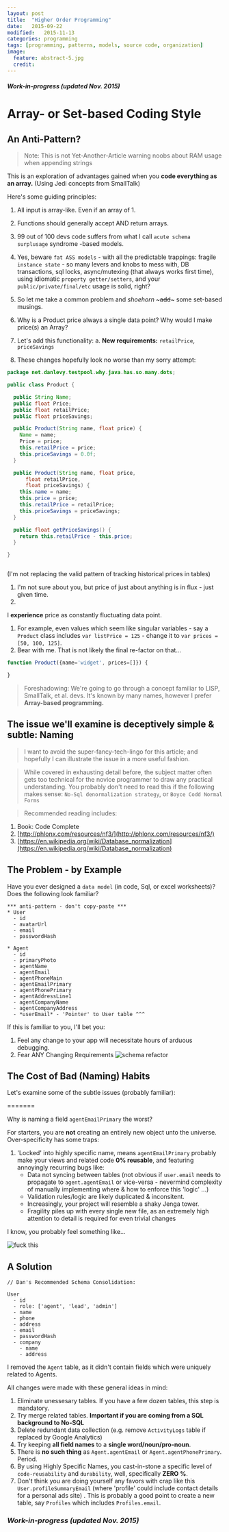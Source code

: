 ```yaml
---
layout: post
title:  "Higher Order Programming"
date:   2015-09-22
modified:   2015-11-13
categories: programming
tags: [programming, patterns, models, source code, organization]
image:
  feature: abstract-5.jpg
  credit:
---
```


#### _Work-in-progress (updated Nov. 2015)_

# Array- or Set-based Coding Style

## An Anti-Pattern?

> Note: This is not Yet-Another-Article warning noobs about RAM usage when appending strings

This is an exploration of advantages gained when you **code everything as an array.** (Using Jedi concepts from SmallTalk)

Here's some guiding principles:

1. All input is array-like. Even if an array of 1.
1. Functions should generally accept AND return arrays.
1. 99 out of 100 devs code suffers from what I call `acute schema surplusage` syndrome -based models.
1. Yes, beware `fat ASS models` - with all the predictable trappings: fragile `instance state` - so many levers and knobs to mess with, DB transactions, sql locks, async/mutexing (that always works first time), using idiomatic `property getter/setters`, and your `public/private/final/etc` usage is solid, right?

1. So let me take a common problem and *shoehorn* ~~~add~~~ some set-based musings.
  1. Why is a Product price always a single data point? Why would I make price(s) an Array?

  1. Let's add this functionality:
    a. **New requirements:** `retailPrice`, `priceSavings`
1. These changes hopefully look no worse than my sorry attempt:

```java
package net.danlevy.testpool.why.java.has.so.many.dots;

public class Product {

  public String Name;
  public float Price;
  public float retailPrice;
  public float priceSavings;

  public Product(String name, float price) {
    Name = name;
    Price = price;
    this.retailPrice = price;
    this.priceSavings = 0.0f;
  }

  public Product(String name, float price,
      float retailPrice,
      float priceSavings) {
    this.name = name;
    this.price = price;
    this.retailPrice = retailPrice;
    this.priceSavings = priceSavings;
  }

  public float getPriceSavings() {
    return this.retailPrice - this.price;
  }

}



```

   (I'm not replacing the valid pattern of tracking historical prices in tables)
  1. I'm not sure about you, but price of just about anything is in flux - just given time.
  1.
  I **experience** price as constantly fluctuating data point.

  1. For example, even values which seem like singular variables - say a `Product` class includes `var listPrice = 125` - change it to `var prices = [50, 100, 125]`.
  1. Bear with me. That is not likely the final re-factor on that...

```js
function Product({name='widget', prices=[]}) {

}


```


> Foreshadowing: We're going to go through a concept familiar to LISP, SmallTalk, et al. devs.
> It's known by many names, however I prefer **Array-based programming.**

## The issue we'll examine is deceptively simple & subtle: **Naming**

> I want to avoid the super-fancy-tech-lingo for this article; and hopefully I can illustrate the issue in a more useful fashion.

> While covered in exhausting detail before, the subject matter often gets too technical for the novice programmer to draw any practical understanding. You probably don't need to read this if the following makes sense: `No-Sql denormalization strategy`, or `Boyce Codd Normal Forms`

> Recommended reading includes:
>
1. Book: Code Complete
2. [http://phlonx.com/resources/nf3/](http://phlonx.com/resources/nf3/)
3. [https://en.wikipedia.org/wiki/Database_normalization](https://en.wikipedia.org/wiki/Database_normalization)


## The Problem - by Example

Have you ever designed a `data model` (in code, Sql, or excel worksheets)?
Does the following look familiar?

```
*** anti-pattern - don't copy-paste ***
* User
  - id
  - avatarUrl
  - email
  - passwordHash

* Agent
  - id
  - primaryPhoto
  - agentName
  - agentEmail
  - agentPhoneMain
  - agentEmailPrimary
  - agentPhonePrimary
  - agentAddressLine1
  - agentCompanyName
  - agentCompanyAddress
  - *userEmail* - 'Pointer' to User table ^^^
```

If this is familiar to you, I'll bet you:

1. Feel any change to your app will necessitate hours of arduous debugging.
1. Fear ANY Changing Requirements
![schema refactor][schema_refactor]


## The Cost of Bad (Naming) Habits


Let's examine some of the subtle issues (probably familiar):

=======

Why is naming a field `agentEmailPrimary` the worst?

For starters, you are **not** creating an entirely new object unto the universe. Over-specificity has some traps:

1. 'Locked' into highly specific name, means `agentEmailPrimary` probably make your views and related code **0% reusable**, and featuring annoyingly recurring bugs like:
    - Data not syncing between tables (not obvious if `user.email` needs to propagate to `agent.agentEmail` or vice-versa - nevermind complexity of manually implementing where & how to enforce this 'logic' ...)
    - Validation rules/logic are likely duplicated & inconsitent.
    - Increasingly, your project will resemble a shaky Jenga tower.
    - Fragility piles up with every single new file, as an extremely high attention to detail is required for even trivial changes

I know, you probably feel something like...

![fuck this][fuck_this]


## A Solution


```
// Dan's Recommended Schema Consolidation:

User
  - id
  - role: ['agent', 'lead', 'admin']
  - name
  - phone
  - address
  - email
  - passwordHash
  - company
    - name
    - address

```
I removed the `Agent` table, as it didn't contain fields which were uniquely related to Agents.

All changes were made with these general ideas in mind:

1. Eliminate unessesary tables. If you have a few dozen tables, this step is mandatory.
  1. Try merge related tables. **Important if you are coming from a SQL background to No-SQL**
  1. Delete redundant data collection (e.g. remove `ActivityLogs` table if replaced by Google Analytics)
1. Try keeping **all field names** to a **single word/noun/pro-noun**.
  1. There is **no such thing** as `Agent.agentEmail` or `Agent.agentPhonePrimary`. Period.
  1. By using Highly Specific Names, you cast-in-stone a specific level of `code-reusability` and `durability`, well, specifically **ZERO %**.
  1. Don't think you are doing yourself any favors with crap like this `User.profileSummaryEmail` (where 'profile' could include contact details for a personal ads site) . This is probably a good point to create a new table, say `Profiles` which includes `Profiles.email`.



### _Work-in-progress (updated Nov. 2015)_



<!-- ![schema refactor][schema_refactor] -->

[schema_refactor]: https://res.cloudinary.com/ddd/image/upload/bldg-collapse__wsZKhIc_kafcha.gif
[not_a_fan]: https://res.cloudinary.com/ddd/image/upload/timeout-expired.gif
[teamwork]: https://res.cloudinary.com/ddd/image/upload/teamwork__tumblr_n2df80cPZa1s373hwo1_400_ghv4xn.gif
[fuck_this]: https://res.cloudinary.com/ddd/image/upload/panda-rampage__tumblr_nq7srwTXqr1stn6klo1_500_gm2som.gif
[new_feature]: https://res.cloudinary.com/ddd/image/upload/simba-toss-error.gif
[drinking]: http://res.cloudinary.com/ddd/image/upload/v1442175801/system-maint-anon.gif
[cat_outfit]: http://res.cloudinary.com/ddd/image/upload/v1441143858/cat-bee-fail.gif
[cat_loops]: http://res.cloudinary.com/ddd/image/upload/v1441143869/cat-loops.gif
[cat_bowl]: http://res.cloudinary.com/ddd/image/upload/v1441143883/kitten_bowl.gif
[cat_wtf]: http://res.cloudinary.com/ddd/image/upload/v1441143878/cat-wtf.gif
[endless_loop]: http://res.cloudinary.com/ddd/image/upload/v1441143881/endless-loop.gif

